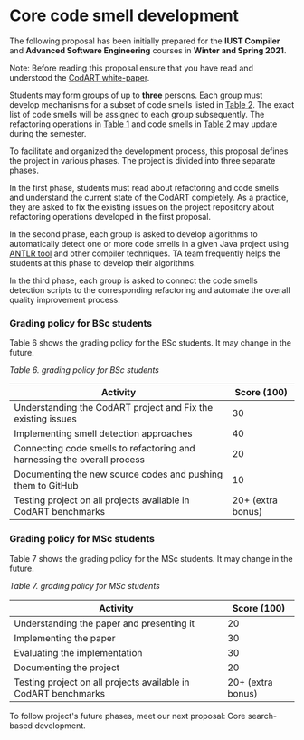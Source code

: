 # Core code smell development

The following proposal has been initially prepared for the **IUST Compiler** and **Advanced Software Engineering** courses in **Winter and Spring 2021**.

Note: Before reading this proposal ensure that you have read and understood the [CodART white-paper](https://m-zakeri.github.io/CodART/).

Students may form groups of up to **three** persons. Each group must develop mechanisms for a subset of code smells listed in [Table 2](https://m-zakeri.github.io/CodART/code_smells_list/). The exact list of code smells will be assigned to each group subsequently. The refactoring operations in [Table 1](https://m-zakeri.github.io/CodART/refactorings_list/) and code smells in [Table 2](https://m-zakeri.github.io/CodART/code_smells_list/) may update during the semester. 

To facilitate and organized the development process, this proposal defines the project in various phases. The project is divided into three separate phases.

In the first phase, students must read about refactoring and code smells and understand the current state of the CodART completely. As a practice, they are asked to fix the existing issues on the project repository about refactoring operations developed in the first proposal.

In the second phase, each group is asked to develop algorithms to automatically detect one or more code smells in a given Java project using [ANTLR tool](https://www.antlr.org/) and other compiler techniques. TA team frequently helps the students at this phase to develop their algorithms. 

In the third phase, each group is asked to connect the code smells detection scripts to the corresponding refactoring and automate the overall quality improvement process. 


### Grading policy for BSc students
Table 6 shows the grading policy for the BSc students. It may change in the future. 

*Table 6. grading policy for BSc students*


 |     Activity                                                                       |     Score   (100)          |
|-----------------------------------------------------------------------------------|----------------------------|
|     Understanding   the CodART project and Fix the existing issues                |     30                     |
|     Implementing   smell detection approaches                                     |     40                     |
|     Connecting   code smells to refactoring and harnessing the overall process    |     20                     |
|     Documenting   the new source codes and pushing them to GitHub                    |     10                     |
|     Testing   project on all projects available in CodART benchmarks              |     20+   (extra bonus)    |


### Grading policy for MSc students
Table 7 shows the grading policy for the MSc students. It may change in the future. 

*Table 7. grading policy for MSc students*

|     Activity                                                              |     Score   (100)          |
|-------------------------------------------------------------------------|----------------------------|
|     Understanding   the paper and presenting it                         |     20                     |
|     Implementing   the paper                                            |     30                     |
|     Evaluating   the implementation                                     |     30                     |
|     Documenting   the project                                           |     20                     |
|     Testing   project on all projects available in CodART benchmarks    |     20+   (extra bonus)    |


To follow project's future phases, meet our next proposal: Core search-based development.

